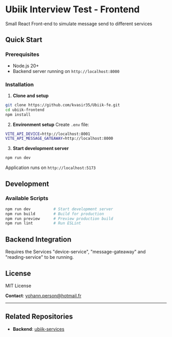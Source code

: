 # Ubiik Interview Test - Frontend

Small React Front-end to simulate message send to different services

## Quick Start

### Prerequisites

-   Node.js 20+
-   Backend server running on `http://localhost:8000`

### Installation

1. **Clone and setup**

```bash
git clone https://github.com/kvasir35/Ubiik-fe.git
cd ubiik-frontend
npm install
```

2. **Environment setup**
   Create `.env` file:

```bash
VITE_API_DEVICE=http://localhost:8001
VITE_API_MESSAGE_GATEAWAY=http://localhost:8000
```

3. **Start development server**

```bash
npm run dev
```

Application runs on `http://localhost:5173`

## Development

### Available Scripts

```bash
npm run dev          # Start development server
npm run build        # Build for production
npm run preview      # Preview production build
npm run lint         # Run ESLint
```

## Backend Integration

Requires the Services "device-service", "message-gateaway" and "reading-service" to be running.

## License

MIT License

**Contact**: yohann.person@hotmail.fr

---

## Related Repositories

-   **Backend**: [ubiik-services](https://github.com/kvasir35/Ubiik-services)
